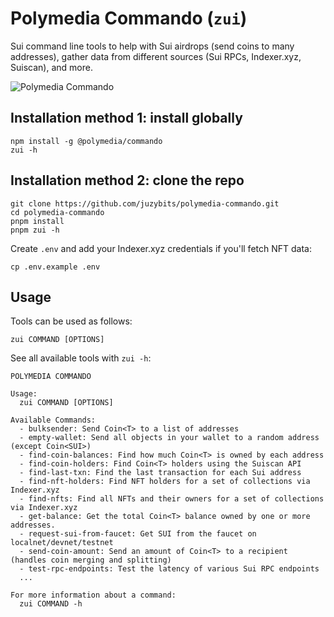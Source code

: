 # Polymedia Commando (`zui`)

Sui command line tools to help with Sui airdrops (send coins to many addresses), gather data from different sources (Sui RPCs, Indexer.xyz, Suiscan), and more.

![Polymedia Commando](https://assets.polymedia.app/img/commando/open-graph.webp)

## Installation method 1: install globally

```
npm install -g @polymedia/commando
zui -h
```

## Installation method 2: clone the repo

```
git clone https://github.com/juzybits/polymedia-commando.git
cd polymedia-commando
pnpm install
pnpm zui -h
```

Create `.env` and add your Indexer.xyz credentials if you'll fetch NFT data:

```
cp .env.example .env
```

## Usage

Tools can be used as follows:

```
zui COMMAND [OPTIONS]
```

See all available tools with `zui -h`:

```
POLYMEDIA COMMANDO

Usage:
  zui COMMAND [OPTIONS]

Available Commands:
  - bulksender: Send Coin<T> to a list of addresses
  - empty-wallet: Send all objects in your wallet to a random address (except Coin<SUI>)
  - find-coin-balances: Find how much Coin<T> is owned by each address
  - find-coin-holders: Find Coin<T> holders using the Suiscan API
  - find-last-txn: Find the last transaction for each Sui address
  - find-nft-holders: Find NFT holders for a set of collections via Indexer.xyz
  - find-nfts: Find all NFTs and their owners for a set of collections via Indexer.xyz
  - get-balance: Get the total Coin<T> balance owned by one or more addresses.
  - request-sui-from-faucet: Get SUI from the faucet on localnet/devnet/testnet
  - send-coin-amount: Send an amount of Coin<T> to a recipient (handles coin merging and splitting)
  - test-rpc-endpoints: Test the latency of various Sui RPC endpoints
  ...

For more information about a command:
  zui COMMAND -h
```
